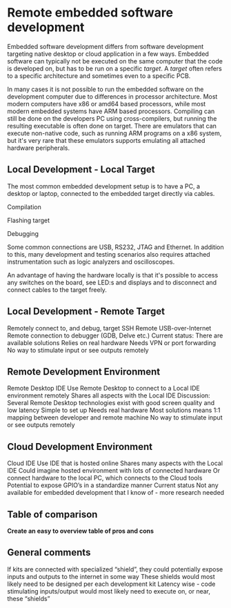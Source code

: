 Remote embedded software development
====================================

Embedded software development differs from software development targeting native desktop or cloud application in a few ways. Embedded software can typically not be executed on the same computer that the code is developed on, but has to be run on a specific *target*. A *target* often refers to a specific architecture and sometimes even to a specific PCB.

In many cases it is not possible to run the embedded software on the development computer due to differences in processor architecture. Most modern computers have x86 or amd64 based processors, while most modern embedded systems have ARM based processors. Compiling can still be done on the developers PC using cross-compilers, but running the resulting executable is often done on target. There are emulators that can execute non-native code, such as running ARM programs on a x86 system, but it's very rare that these emulators supports emulating all attached hardware peripherals.

Local Development - Local Target
--------------------------------
The most common embedded development setup is to have a PC, a desktop or laptop, connected to the embedded target directly via cables.

Compilation 

Flashing target

Debugging

Some common connections are USB, RS232, JTAG and Ethernet. In addition to this, many development and testing scenarios also requires attached instrumentation such as logic analyzers and oscilloscopes.

An advantage of having the hardware locally is that it's possible to access any switches on the board, see LED:s and displays and to disconnect and connect cables to the target freely.

Local Development - Remote Target
---------------------------------
Remotely connect to, and debug, target
SSH
Remote USB-over-Internet
Remote connection to debugger (GDB, Delve etc.)
Current status:
There are available solutions
Relies on real hardware
Needs VPN or port forwarding
No way to stimulate input or see outputs remotely

Remote Development Environment
------------------------------
Remote Desktop IDE
Use Remote Desktop to connect to a Local IDE environment remotely
Shares all aspects with the Local IDE
Discussion:
Several Remote Desktop technologies exist with good screen quality and low latency
Simple to set up
Needs real hardware
Most solutions means 1:1 mapping between developer and remote machine
No way to stimulate input or see outputs remotely

Cloud Development Environment
-----------------------------
Cloud IDE
Use IDE that is hosted online
Shares many aspects with the Local IDE
Could imagine hosted environment with lots of connected hardware
Or connect hardware to the local PC, which connects to the Cloud tools
Potential to expose GPIO’s in a standardize manner 
Current status
Not any available for embedded development that I know of - more research needed

Table of comparison
-------------------
**Create an easy to overview table of pros and cons** 

General comments
----------------
If kits are connected with specialized “shield”, they could potentially expose inputs and outputs to the internet in some way
These shields would most likely need to be designed per each development kit
Latency wise - code stimulating inputs/output would most likely need to execute on, or near, these “shields”
